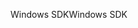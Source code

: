 <span data-ttu-id="22b61-101">Windows SDK</span><span class="sxs-lookup"><span data-stu-id="22b61-101">Windows SDK</span></span>